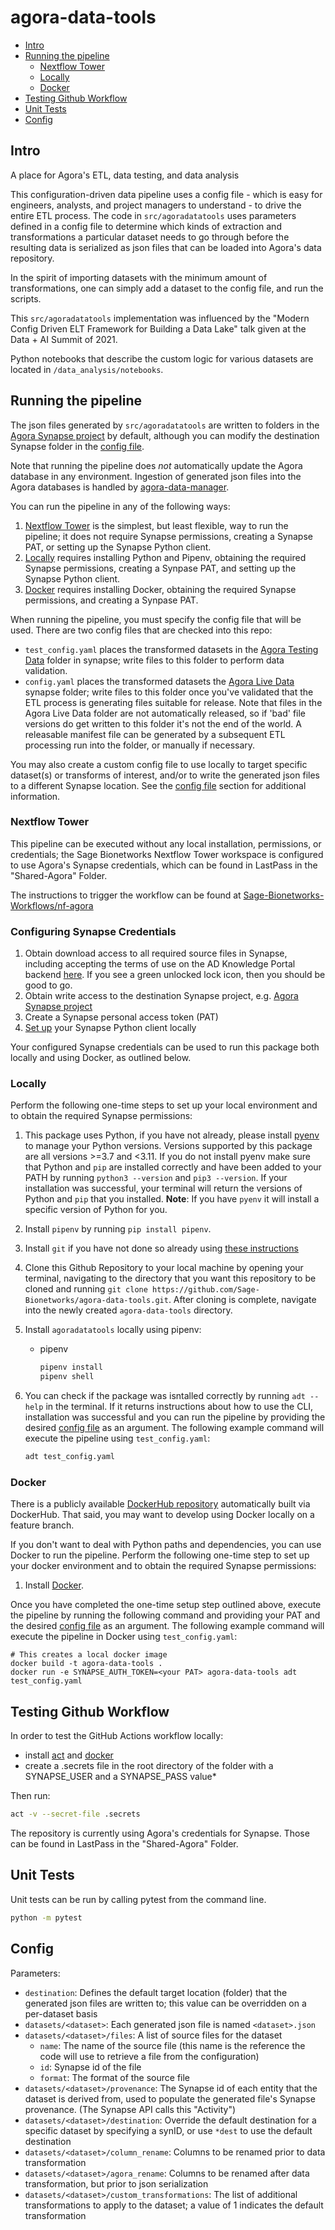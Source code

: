 # agora-data-tools

- [Intro](#intro)
- [Running the pipeline](#running-the-pipeline)
  - [Nextflow Tower](#nextflow-tower)
  - [Locally](#locally)
  - [Docker](#docker)
- [Testing Github Workflow](#testing-github-workflow)
- [Unit Tests](#unit-tests)
- [Config](#config)

## Intro
A place for Agora's ETL, data testing, and data analysis

This configuration-driven data pipeline uses a config file - which is easy for
engineers, analysts, and project managers to understand - to drive the entire ETL process.  The code in `src/agoradatatools` uses
parameters defined in a config file to determine which kinds of extraction and transformations a particular
dataset needs to go through before the resulting data is serialized as json files that can be loaded into Agora's data repository.  

In the spirit of importing datasets with the minimum amount of transformations, one can simply add a dataset to the config file, 
and run the scripts. 

This `src/agoradatatools` implementation was influenced by the "Modern Config Driven ELT Framework for Building a 
Data Lake" talk given at the Data + AI Summit of 2021.

Python notebooks that describe the custom logic for various datasets are located in `/data_analysis/notebooks`.

## Running the pipeline
The json files generated by `src/agoradatatools` are written to folders in the [Agora Synapse project](https://www.synapse.org/#!Synapse:syn11850457/files/) by default, 
although you can modify the destination Synapse folder in the [config file](#config).

Note that running the pipeline does _not_ automatically update the Agora database in any environment.  Ingestion of generated json files
into the Agora databases is handled by [agora-data-manager](https://github.com/Sage-Bionetworks/agora-data-manager/).

You can run the pipeline in any of the following ways:
1. [Nextflow Tower](#nextflow-tower) is the simplest, but least flexible, way to run the pipeline; it does not require Synapse permissions, creating a Synapse PAT, or setting up the Synapse Python client.
2. [Locally](#locally) requires installing Python and Pipenv, obtaining the required Synapse permissions, creating a Synpase PAT, and setting up the Synapse Python client.
3. [Docker](#docker) requires installing Docker, obtaining the required Synapse permissions, and creating a Synpase PAT.

When running the pipeline, you must specify the config file that will be used. There are two config files that are checked into this repo:  
* ```test_config.yaml``` places the transformed datasets in the [Agora Testing Data](https://www.synapse.org/#!Synapse:syn17015333) folder in synapse; write files to this folder to perform data validation.
* ```config.yaml``` places the transformed datasets the [Agora Live Data](https://www.synapse.org/#!Synapse:syn12177492) synapse folder; write files to this folder once you've validated that the ETL process is generating files suitable for release. 
Note that files in the Agora Live Data folder are not automatically released, so if 'bad' file versions do get written to this folder it's not the end of the world. A releasable manifest file can be generated by a subsequent ETL processing run into the folder, or manually if necessary.

You may also create a custom config file to use locally to target specific dataset(s) or transforms of interest, and/or to write the generated json files to a different Synapse 
location. See the [config file](#config) section for additional information.

### Nextflow Tower
This pipeline can be executed without any local installation, permissions, or credentials; the Sage Bionetworks Nextflow Tower workspace is configured to use Agora's Synapse credentials, which can be found in LastPass in the "Shared-Agora" Folder.

The instructions to trigger the workflow can be found at [Sage-Bionetworks-Workflows/nf-agora](https://github.com/Sage-Bionetworks-Workflows/nf-agora)

### Configuring Synapse Credentials

1. Obtain download access to all required source files in Synapse, including accepting the terms of use on the AD Knowledge Portal backend [here](https://www.synapse.org/#!Synapse:syn5550378).  If you see a green unlocked lock icon, then you should be good to go.
2. Obtain write access to the destination Synapse project, e.g. [Agora Synapse project](https://www.synapse.org/#!Synapse:syn11850457/files/)
3. Create a Synapse personal access token (PAT)
4. [Set up](https://help.synapse.org/docs/Client-Configuration.1985446156.html) your Synapse Python client locally

Your configured Synapse credentials can be used to run this package both locally and using Docker, as outlined below.

### Locally
Perform the following one-time steps to set up your local environment and to obtain the required Synapse permissions:

1. This package uses Python, if you have not already, please install [pyenv](https://github.com/pyenv/pyenv#installation) to manage your Python versions. Versions supported by this package are all versions >=3.7 and <3.11. If you do not install pyenv make sure that Python and `pip` are installed correctly and have been added to your PATH by running `python3 --version` and `pip3 --version`. If your installation was successful, your terminal will return the versions of Python and `pip` that you installed.  **Note**: If you have `pyenv` it will install a specific version of Python for you.

2. Install `pipenv` by running `pip install pipenv`.

3. Install `git` if you have not done so already using [these instructions](https://git-scm.com/book/en/v2/Getting-Started-Installing-Git)

4. Clone this Github Repository to your local machine by opening your terminal, navigating to the directory that you want this repository to be cloned and running `git clone https://github.com/Sage-Bionetworks/agora-data-tools.git`. After cloning is complete, navigate into the newly created `agora-data-tools` directory.

5. Install `agoradatatools` locally using pipenv:

    * pipenv
      ```bash
      pipenv install
      pipenv shell
      ```

6. You can check if the package was isntalled correctly by running `adt --help` in the terminal. If it returns instructions about how to use the CLI, installation was successful and you can run the pipeline by providing the desired [config file](#config) as an argument. The following example command will execute the pipeline using ```test_config.yaml```:

    ```bash
    adt test_config.yaml
    ```

### Docker

There is a publicly available [DockerHub repository](https://hub.docker.com/r/sagebionetworks/agora-data-tools) automatically built via DockerHub. That said, you may want to develop using Docker locally on a feature branch.

If you don't want to deal with Python paths and dependencies, you can use Docker to run the pipeline. Perform the following one-time step to set up your docker environment and to obtain the required Synapse permissions:
1. Install [Docker](https://docs.docker.com/get-docker/).

Once you have completed the one-time setup step outlined above, execute the pipeline by running the following command and providing your PAT and the desired [config file](#config) as an argument. The following example command will execute the pipeline in Docker using ```test_config.yaml```:

```
# This creates a local docker image
docker build -t agora-data-tools .
docker run -e SYNAPSE_AUTH_TOKEN=<your PAT> agora-data-tools adt test_config.yaml
```

## Testing Github Workflow
In order to test the GitHub Actions workflow locally:
- install [act](https://github.com/nektos/act) and [docker](https://github.com/docker/docker-install)
- create a .secrets file in the root directory of the folder with a SYNAPSE_USER and a SYNAPSE_PASS value*

Then run:
```bash
act -v --secret-file .secrets
```

The repository is currently using Agora's credentials for Synapse.  Those can be found in LastPass in the "Shared-Agora" Folder.

## Unit Tests
Unit tests can be run by calling pytest from the command line.
```bash
python -m pytest
```

## Config
Parameters:
- `destination`: Defines the default target location (folder) that the generated json files are written to; this value can be overridden on a per-dataset basis
- `datasets/<dataset>`: Each generated json file is named `<dataset>.json`
- `datasets/<dataset>/files`: A list of source files for the dataset
    - `name`: The name of the source file (this name is the reference the code will use to retrieve a file from the configuration)
    - `id`: Synapse id of the file
    - `format`: The format of the source file
- `datasets/<dataset>/provenance`: The Synapse id of each entity that the dataset is derived from, used to populate the generated file's Synapse provenance. (The Synapse API calls this "Activity")
- `datasets/<dataset>/destination`: Override the default destination for a specific dataset by specifying a synID, or use `*dest` to use the default destination
- `datasets/<dataset>/column_rename`: Columns to be renamed prior to data transformation
- `datasets/<dataset>/agora_rename`: Columns to be renamed after data transformation, but prior to json serialization
- `datasets/<dataset>/custom_transformations`: The list of additional transformations to apply to the dataset; a value of 1 indicates the default transformation
